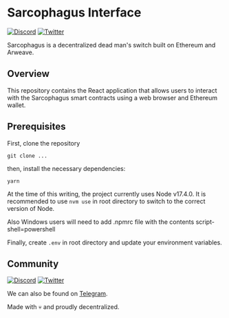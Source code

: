 # Sarcophagus Interface

[![Discord](https://img.shields.io/discord/753398645507883099?color=768AD4&label=discord)](https://discord.com/channels/753398645507883099/)
[![Twitter](https://img.shields.io/twitter/follow/sarcophagusio?style=social)](https://twitter.com/sarcophagusio)

Sarcophagus is a decentralized dead man's switch built on Ethereum and Arweave.

## Overview

This repository contains the React application that allows users to interact with the Sarcophagus smart contracts using a web browser and Ethereum wallet.

## Prerequisites

First, clone the repository

```
git clone ...
```

then, install the necessary dependencies:

```
yarn
```

At the time of this writing, the project currently uses Node v17.4.0. It is recommended to use `nvm use` in root directory to switch to the correct version of Node.

Also Windows users will need to add .npmrc file with the contents script-shell=powershell

Finally, create `.env` in root directory and update your environment variables.

## Community

[![Discord](https://img.shields.io/discord/753398645507883099?color=768AD4&label=discord)](https://discord.com/channels/753398645507883099/)
[![Twitter](https://img.shields.io/twitter/follow/sarcophagusio?style=social)](https://twitter.com/sarcophagusio)

We can also be found on [Telegram](https://t.me/sarcophagusio).

Made with :skull: and proudly decentralized.
